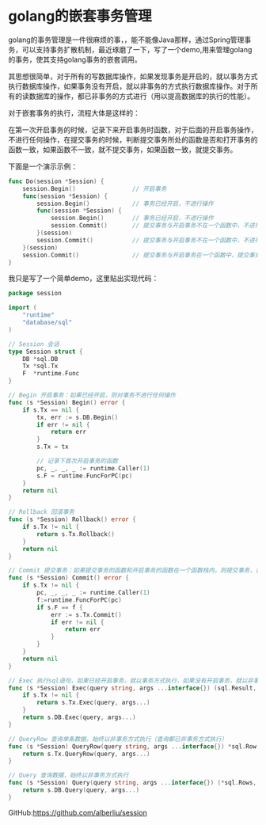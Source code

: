 # golang的嵌套事务管理

golang的事务管理是一件很麻烦的事，，能不能像Java那样，通过Spring管理事务，可以支持事务扩散机制，最近琢磨了一下，写了一个demo,用来管理golang的事务，使其支持golang事务的嵌套调用。

其思想很简单，对于所有的写数据库操作，如果发现事务是开启的，就以事务方式执行数据库操作，如果事务没有开启，就以非事务的方式执行数据库操作。对于所有的读数据库的操作，都已非事务的方式进行（用以提高数据库的执行的性能）。

对于嵌套事务的执行，流程大体是这样的：

在第一次开启事务的时候，记录下来开启事务时函数，对于后面的开启事务操作，不进行任何操作，在提交事务的时候，判断提交事务所处的函数是否和打开事务的函数一致，如果函数不一致，就不提交事务，如果函数一致，就提交事务。

下面是一个演示示例：

```go
func Do(session *Session) {
	session.Begin()                // 开启事务
	func(session *Session) {
		session.Begin()            // 事务已经开启，不进行操作
		func(session *Session) {
			session.Begin()        // 事务已经开启，不进行操作
			session.Commit()       // 提交事务与开启事务不在一个函数中，不进行操作
		}(session)          
		session.Commit()           // 提交事务与开启事务不在一个函数中，不进行操作
	}(session)
	session.Commit()               // 提交事务与开启事务在一个函数中，提交事务
}
```

我只是写了一个简单demo，这里贴出实现代码：

```go
package session

import (
	"runtime"
	"database/sql"
)

// Session 会话
type Session struct {
	DB *sql.DB
	Tx *sql.Tx
	F  *runtime.Func
}

// Begin 开启事务：如果已经开启，则对事务不进行任何操作
func (s *Session) Begin() error {
	if s.Tx == nil {
		tx, err := s.DB.Begin()
		if err != nil {
			return err
		}
		s.Tx = tx

		// 记录下首次开启事务的函数
		pc, _, _, _ := runtime.Caller(1)
		s.F = runtime.FuncForPC(pc)
	}
	return nil
}

// Rollback 回滚事务
func (s *Session) Rollback() error {
	if s.Tx != nil {
		return s.Tx.Rollback()
	}
	return nil
}

// Commit 提交事务：如果提交事务的函数和开启事务的函数在一个函数栈内，则提交事务，否则，不提交
func (s *Session) Commit() error {
	if s.Tx != nil {
		pc, _, _, _ := runtime.Caller(1)
		f:=runtime.FuncForPC(pc)
		if s.F == f {
			err := s.Tx.Commit()
			if err != nil {
				return err
			}
		}
	}
	return nil
}

// Exec 执行sql语句，如果已经开启事务，就以事务方式执行，如果没有开启事务，就以非事务方式执行
func (s *Session) Exec(query string, args ...interface{}) (sql.Result, error) {
	if s.Tx != nil {
		return s.Tx.Exec(query, args...)
	}
	return s.DB.Exec(query, args...)
}

// QueryRow 查询单条数据，始终以非事务方式执行（查询都已非事务方式执行）
func (s *Session) QueryRow(query string, args ...interface{}) *sql.Row {
	return s.Tx.QueryRow(query, args...)
}

// Query 查询数据，始终以非事务方式执行
func (s *Session) Query(query string, args ...interface{}) (*sql.Rows, error) {
	return s.DB.Query(query, args...)
}

```

GitHub:https://github.com/alberliu/session